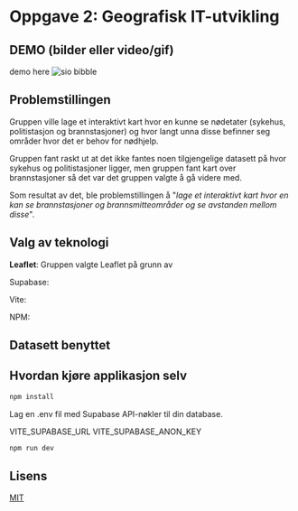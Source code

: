 # Oppgave 2: Geografisk IT-utvikling

## DEMO (bilder eller video/gif)
demo here
![sio bibble](https://static.wikia.nocookie.net/starwars/images/3/39/SioBibble-SWE.png/revision/latest?cb=20211214011231)

## Problemstillingen
Gruppen ville lage et interaktivt kart hvor en kunne se nødetater (sykehus, politistasjon og brannstasjoner) og hvor langt unna disse befinner seg områder hvor det er behov for nødhjelp.

Gruppen fant raskt ut at det ikke fantes noen tilgjengelige datasett på hvor sykehus og politistasjoner ligger, men gruppen fant kart over brannstasjoner så det var det gruppen valgte å gå videre med.

Som resultat av det, ble problemstillingen å "*lage et interaktivt kart hvor en kan se brannstasjoner og brannsmitteområder og se avstanden mellom disse*".

## Valg av teknologi

**Leaflet**: Gruppen valgte Leaflet på grunn av 

Supabase:

Vite:

NPM: 


## Datasett benyttet




## Hvordan kjøre applikasjon selv
```bash
npm install
```

Lag en .env fil med Supabase API-nøkler til din database.

VITE_SUPABASE_URL
VITE_SUPABASE_ANON_KEY

```bash
npm run dev
```

## Lisens
[MIT](https://choosealicense.com/licenses/mit/)
